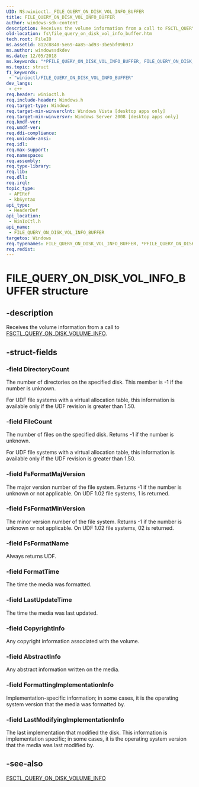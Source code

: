 ```yaml
---
UID: NS:winioctl._FILE_QUERY_ON_DISK_VOL_INFO_BUFFER
title: FILE_QUERY_ON_DISK_VOL_INFO_BUFFER
author: windows-sdk-content
description: Receives the volume information from a call to FSCTL_QUERY_ON_DISK_VOLUME_INFO.
old-location: fs\file_query_on_disk_vol_info_buffer.htm
tech.root: FileIO
ms.assetid: 812c8840-5e69-4a85-ad93-3be5bf09b917
ms.author: windowssdkdev
ms.date: 12/05/2018
ms.keywords: "*PFILE_QUERY_ON_DISK_VOL_INFO_BUFFER, FILE_QUERY_ON_DISK_VOL_INFO_BUFFER, FILE_QUERY_ON_DISK_VOL_INFO_BUFFER structure [Files], PFILE_QUERY_ON_DISK_VOL_INFO_BUFFER, PFILE_QUERY_ON_DISK_VOL_INFO_BUFFER structure pointer [Files], fs.file_query_on_disk_vol_info_buffer, winioctl/FILE_QUERY_ON_DISK_VOL_INFO_BUFFER, winioctl/PFILE_QUERY_ON_DISK_VOL_INFO_BUFFER"
ms.topic: struct
f1_keywords: 
 - "winioctl/FILE_QUERY_ON_DISK_VOL_INFO_BUFFER"
dev_langs:
 - c++
req.header: winioctl.h
req.include-header: Windows.h
req.target-type: Windows
req.target-min-winverclnt: Windows Vista [desktop apps only]
req.target-min-winversvr: Windows Server 2008 [desktop apps only]
req.kmdf-ver: 
req.umdf-ver: 
req.ddi-compliance: 
req.unicode-ansi: 
req.idl: 
req.max-support: 
req.namespace: 
req.assembly: 
req.type-library: 
req.lib: 
req.dll: 
req.irql: 
topic_type:
 - APIRef
 - kbSyntax
api_type:
 - HeaderDef
api_location:
 - WinIoCtl.h
api_name:
 - FILE_QUERY_ON_DISK_VOL_INFO_BUFFER
targetos: Windows
req.typenames: FILE_QUERY_ON_DISK_VOL_INFO_BUFFER, *PFILE_QUERY_ON_DISK_VOL_INFO_BUFFER
req.redist: 
---
```


# FILE_QUERY_ON_DISK_VOL_INFO_BUFFER structure


## -description


Receives the volume information from a call to  <a href="https://docs.microsoft.com/windows/desktop/api/winioctl/ni-winioctl-fsctl_query_on_disk_volume_info">FSCTL_QUERY_ON_DISK_VOLUME_INFO</a>.


## -struct-fields




### -field DirectoryCount

The number of directories on the specified disk. This member is -1 if the number is unknown. 

For UDF file systems with a virtual allocation table, this information is available only if the UDF revision is greater than 1.50.


### -field FileCount

The number of files on the specified disk. Returns -1 if the number is unknown.

For UDF file systems with a virtual allocation table, this information is available only if the UDF revision is greater than 1.50.


### -field FsFormatMajVersion

The major version number of the file system. Returns -1 if the number is unknown or not applicable. On UDF 1.02 file systems, 1 is returned.


### -field FsFormatMinVersion

The minor version number of the file system. Returns -1 if the number is unknown or not applicable.  On UDF 1.02 file systems, 02 is returned.


### -field FsFormatName

Always returns UDF.


### -field FormatTime

The time the media was formatted.


### -field LastUpdateTime

The time the media was last updated.


### -field CopyrightInfo

Any copyright information associated with the volume.


### -field AbstractInfo

Any abstract  information written on the media.


### -field FormattingImplementationInfo

Implementation-specific information; in some cases, it is the operating system version that  the media was formatted by.


### -field LastModifyingImplementationInfo

The last implementation that modified the disk. This information is implementation specific; in some cases, it is the operating system version that  the media was last modified by.


## -see-also




<a href="https://docs.microsoft.com/windows/desktop/api/winioctl/ni-winioctl-fsctl_query_on_disk_volume_info">FSCTL_QUERY_ON_DISK_VOLUME_INFO</a>
 

 

